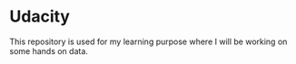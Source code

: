 # Udacity

This repository is used for my learning purpose where I will be working on some hands on data. 
